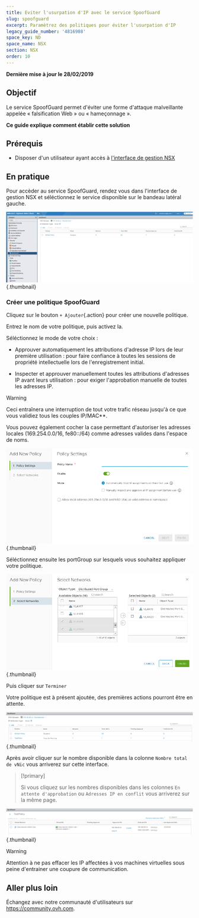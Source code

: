 ```yaml
---
title: Eviter l'usurpation d'IP avec le service SpoofGuard
slug: spoofguard
excerpt: Paramètrez des politiques pour éviter l'usurpation d'IP
legacy_guide_number: '4816988'
space_key: ND
space_name: NSX
section: NSX
order: 10
---
```


**Dernière mise à jour le 28/02/2019**

## Objectif

Le service SpoofGuard permet d'éviter une forme d'attaque malveillante appelée « falsification Web » ou « hameçonnage ».

**Ce guide explique comment établir cette solution**

## Prérequis

- Disposer d'un utilisateur ayant accès  à [l'interface de gestion NSX](https://docs.ovh.com/fr/private-cloud/acceder-a-l-interface-de-gestion-nsx/)

## En pratique

Pour accèder au service SpoofGuard, rendez vous dans l'interface de gestion NSX et séléctionnez le service disponible sur le bandeau latéral gauche.

![](images/spoofguard.png){.thumbnail}

### Créer une politique SpoofGuard

Cliquez sur le bouton `+ Ajouter`{.action} pour créer une nouvelle politique.

Entrez le nom de votre politique, puis activez la.

Séléctionnez le mode de votre choix :

- Approuver automatiquement les attributions d'adresse IP lors de leur première utilisation : pour faire confiance à toutes les sessions de propriété intellectuelle lors de l'enregistrement initial.

- Inspecter et approuver manuellement toutes les attributions d'adresses IP avant leurs utilisation : pour exiger l'approbation manuelle de toutes les adresses IP.
> [!warning]
>
> Ceci entraînera une interruption de tout votre trafic réseau jusqu'à ce que vous validiez tous les couples IP/MAC**.
>

Vous pouvez également cocher la case permettant d'autoriser les adresses locales (169.254.0.0/16, fe80::/64) comme adresses valides dans l'espace de noms.

![](images/spoofguard_NewPolicy1.png){.thumbnail}

Séléctionnez ensuite les portGroup sur lesquels vous souhaitez appliquer votre politique.

![](images/spoofguard_NewPolicy2.png){.thumbnail}

Puis cliquer sur `Terminer`

Votre politique est à présent ajoutée, des premières actions pourront être en attente. 

![](images/spoofguard_NewPolicy3.png){.thumbnail}

Après avoir cliquer sur le nombre disponible dans la colonne `Nombre total de vNic` vous arriverez sur cette interface.

> [!primary]
>
> Si vous cliquez sur les nombres disponibles dans les colonnes `En attente d'approbation` ou `Adresses IP en conflit` vous arriverez sur la même page.
>

![](images/spoofguard_NewPolicy4.png){.thumbnail}


> [!warning]
>
> Attention à ne pas effacer les IP affectées à vos machines virtuelles sous peine d'entrainer une coupure de communication.
>

## Aller plus loin

Échangez avec notre communauté d'utilisateurs sur <https://community.ovh.com>.